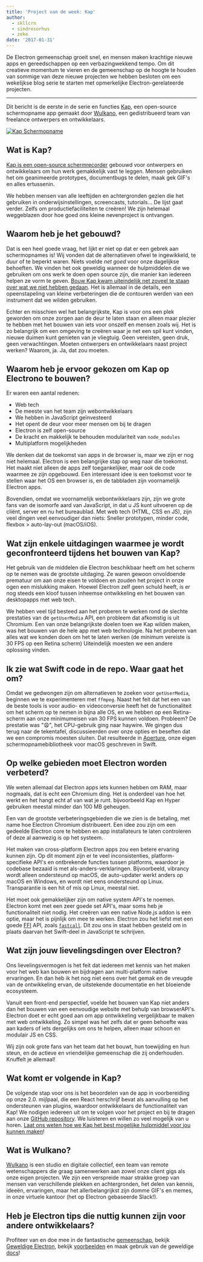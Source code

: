```yaml
---
title: 'Project van de week: Kap'
author:
  - skllcrn
  - sindresorhus
  - zeke
date: '2017-01-31'
---
```


De Electron gemeenschap groeit snel, en mensen maken krachtige nieuwe apps en gereedschappen op een verbazingwekkend tempo. Om dit creatieve momentum te vieren en de gemeenschap op de hoogte te houden van sommige van deze nieuwe projecten we hebben besloten om een wekelijkse blog serie te starten met opmerkelijke Electron-gerelateerde projecten.

---

Dit bericht is de eerste in de serie en functies [Kap](https://getkap.co/), een open-source schermopname app gemaakt door [Wulkano](https://wulkano.com/), een gedistribueerd team van freelance ontwerpers en ontwikkelaars.

[![Kap Schermopname](https://cloud.githubusercontent.com/assets/2289/22439463/8f1e509e-e6e4-11e6-9c32-3a9db63fc9a1.gif)](https://getkap.co/)

## Wat is Kap?

[Kap is een open-source schermrecorder](https://getkap.co) gebouwd voor ontwerpers en ontwikkelaars om hun werk gemakkelijk vast te leggen. Mensen gebruiken het om geanimeerde prototypes, documentbugs te delen, maak gek GIF's en alles ertussenin.

We hebben mensen van alle leeftijden en achtergronden gezien die het gebruiken in onderwijsinstellingen, screencasts, tutorials... De lijst gaat verder. Zelfs om productiefaciliteiten te creëren! We zijn helemaal weggeblazen door hoe goed ons kleine nevenproject is ontvangen.

## Waarom heb je het gebouwd?

Dat is een heel goede vraag, het lijkt er niet op dat er een gebrek aan schermopnames is! Wij vonden dat de alternatieven ofwel te ingewikkeld, te duur of te beperkt waren. Niets voelde *net goed* voor onze dagelijkse behoeften. We vinden het ook geweldig wanneer de hulpmiddelen die we gebruiken om ons werk te doen open source zijn, die manier kan iedereen helpen ze vorm te geven. [Bouw Kap kwam uiteindelijk net zoveel te staan over wat we niet hebben gedaan](https://medium.com/wulkano-friends/from-idea-to-product-and-beyond-a12850403c38). Het is allemaal in de details, een opeenstapeling van kleine verbeteringen die de contouren werden van een instrument dat we wilden gebruiken.

Echter en misschien wel het belangrijkste, Kap is voor ons een plek geworden om onze zorgen aan de deur te laten staan en alleen maar plezier te hebben met het bouwen van iets voor onszelf en mensen zoals wij. Het is zo belangrijk om een omgeving te creëren waar je net een spil kunt vinden, nieuwe duimen kunt genieten van je vliegtuig. Geen vereisten, geen druk, geen verwachtingen. Moeten ontwerpers en ontwikkelaars naast project werken? Waarom, ja. Ja, dat zou moeten.

## Waarom heb je ervoor gekozen om Kap op Electrono te bouwen?

Er waren een aantal redenen:

* Web tech
* De meeste van het team zijn webontwikkelaars
* We hebben in JavaScript geïnvesteerd
* Het opent de deur voor meer mensen om bij te dragen
* Electron is zelf open-source
* De kracht en makkelijk te behouden modulariteit van `node_modules`
* Multiplatform mogelijkheden

We denken dat de toekomst van apps in de browser is, maar we zijn er nog niet helemaal. Electron is een belangrijke stap op weg naar die toekomst. Het maakt niet alleen de apps zelf toegankelijker, maar ook de code waarmee ze zijn opgebouwd. Een interessant idee is een toekomst voor te stellen waar het OS een browser is, en de tabbladen zijn voornamelijk Electron apps.

Bovendien, omdat we voornamelijk webontwikkelaars zijn, zijn we grote fans van de isomorfe aard van JavaScript, in dat u JS kunt uitvoeren op de cliënt, server en nu het bureaublad. Met web tech (HTML, CSS en JS), zijn veel dingen veel eenvoudiger dan niets: Sneller prototypen, minder code, flexbox > auto-lay-out (macOS/iOS).

## Wat zijn enkele uitdagingen waarmee je wordt geconfronteerd tijdens het bouwen van Kap?

Het gebruik van de middelen die Electron beschikbaar heeft om het scherm op te nemen was de grootste uitdaging. Ze waren gewoon onvoldoende prematuur om aan onze eisen te voldoen en zouden het project in onze ogen een mislukking maken. Hoewel Electron zelf geen schuld heeft, is er nog steeds een kloof tussen inheemse ontwikkeling en het bouwen van desktopapps met web tech.

We hebben veel tijd besteed aan het proberen te werken rond de slechte prestaties van de `getUserMedia` API, een probleem dat afkomstig is uit Chromium. Een van onze belangrijkste doelen toen we Kap wilden maken, was het bouwen van de hele app met web technologie. Na het proberen van alles wat we konden doen om het te laten werken (de minimum vereiste is 30 FPS op een Retina scherm) Uiteindelijk moesten we een andere oplossing vinden.

## Ik zie wat Swift code in de repo. Waar gaat het om?

Omdat we gedwongen zijn om alternatieven te zoeken voor `getUserMedia`, beginnen we te experimenteren met `ffmpeg`. Naast het feit dat het een van de beste tools is voor audio- en videoconversie heeft het de functionaliteit om het scherm op te nemen in bijna alle OS, en we hebben op een Retina-scherm aan onze minimumeisen van 30 FPS kunnen voldoen. Probleem? De prestatie was ":weary:", het CPU-gebruik ging naar haywire. We gingen dus terug naar de tekentafel, discussieerden over onze opties en beseften dat we een compromis moesten sluiten. Dat resulteerde in [Aperture](https://github.com/wulkano/aperture), onze eigen schermopnamebibliotheek voor macOS geschreven in Swift.

## Op welke gebieden moet Electron worden verbeterd?

We weten allemaal dat Electron apps iets kunnen hebben om RAM, maar nogmaals, dat is echt een Chromium ding. Het is onderdeel van hoe het werkt en het hangt echt af van wat je runt. bijvoorbeeld Kap en Hyper gebruiken meestal minder dan 100 MB geheugen.

Een van de grootste verbeteringsgebieden die we zien is de betaling, met name hoe Electron Chromium distribueert. Een idee zou zijn om een gedeelde Electron core te hebben en app installateurs te laten controleren of deze al aanwezig is op het systeem.

Het maken van cross-platform Electron apps zou een betere ervaring kunnen zijn. Op dit moment zijn er te veel inconsistenties, platform-specifieke API's en ontbrekende functies tussen platforms, waardoor je codebase bezaaid is met als-anders-verklaringen. Bijvoorbeeld, vibrancy wordt alleen ondersteund op macOS, de auto-updater werkt anders op macOS en Windows, en wordt niet eens ondersteund op Linux. Transparantie is een hit of mis op Linux, meestal niet.

Het moet ook gemakkelijker zijn om native system API's te noemen. Electron komt met een zeer goede set API's, maar soms heb je functionaliteit niet nodig. Het creëren van een native Node.js addon is een optie, maar het is pijnlijk om mee te werken. Electron zou het liefst met een goede [FFI](https://en.wikipedia.org/wiki/Foreign_function_interface) API, zoals [`fastcall`](https://github.com/cmake-js/fastcall). Dit zou ons in staat hebben gesteld om in plaats daarvan het Swift-deel in JavaScript te schrijven.

## Wat zijn jouw lievelingsdingen over Electron?

Ons lievelingsvermogen is het feit dat iedereen met kennis van het maken voor het web kan bouwen en bijdragen aan multi-platform native ervaringen. En dan heb ik het nog niet eens over het gemak en de vreugde van de ontwikkeling ervan, de uitstekende documentatie en het bloeiende ecosysteem.

Vanuit een front-end perspectief, voelde het bouwen van Kap niet anders dan het bouwen van een eenvoudige website met behulp van browserAPI's. Electron doet er echt goed aan om app ontwikkeling vergelijkbaar te maken met web ontwikkeling. Zo simpel was het zelfs dat er geen behoefte was aan kaders of iets dergelijks om ons te helpen, alleen maar schoon en modulair JS en CSS.

Wij zijn ook grote fans van het team dat het bouwt, hun toewijding en hun steun, en de actieve en vriendelijke gemeenschap die zij onderhouden. Knuffelt je allemaal!

## Wat komt er volgende in Kap?

De volgende stap voor ons is het beoordelen van de app in voorbereiding op onze 2.0. mijlpaal, die een React herschrijf bevat als aanvulling op het ondersteunen van plugins, waardoor ontwikkelaars de functionaliteit van Kap! We nodigen iedereen uit om te volgen voor het project en bij te dragen aan onze [GitHub repository](https://github.com/wulkano/kap). We luisteren en willen zo veel mogelijk van u horen. [Laat ons weten hoe we Kap het best mogelijke hulpmiddel voor jou kunnen maken](https://wulkano.typeform.com/to/BIvJKz)!

## Wat is Wulkano?

[Wulkano](https://wulkano.com) is een studio en digitale collectief, een team van remote wetenschappers die graag samenwerken aan zowel onze client gigs als onze eigen projecten. We zijn een verspreide maar strakke groep van mensen van verschillende plekken en achtergronden, het delen van kennis, ideeën, ervaringen, maar het allerbelangrijkst zijn domme GIF's en memes, in onze virtuele kantoor (het op Electron gebaseerde Slack!).

## Heb je Electron tips die nuttig kunnen zijn voor andere ontwikkelaars?

Profiteer van en doe mee in de fantastische [gemeenschap](https://discuss.atom.io/c/electron), bekijk [Geweldige Electron](https://github.com/sindresorhus/awesome-electron), bekijk [voorbeelden](https://github.com/electron/electron-api-demos) en maak gebruik van de geweldige [docs](https://electronjs.org/docs/)!

